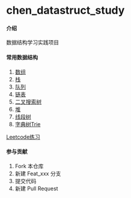 # chen_datastruct_study

#### 介绍
数据结构学习实践项目

#### 常用数据结构

1. [数组](/src/main/java/com/chen/data/struct/array)
2. [栈](/src/main/java/com/chen/data/struct/stack)
3. [队列](/src/main/java/com/chen/data/struct/queue)
4. [链表](/src/main/java/com/chen/data/struct/list)
5. [二叉搜索树](/src/main/java/com/chen/data/struct/bst)
6. [堆](/src/main/java/com/chen/data/struct/heap)
7. [线段树](/src/main/java/com/chen/data/struct/segment)
8. [字典树Trie](/src/main/java/com/chen/data/struct/trie)


[Leetcode练习](/src/main/java/com/chen/data/struct/leetcode)

#### 参与贡献

1.  Fork 本仓库
2.  新建 Feat_xxx 分支
3.  提交代码
4.  新建 Pull Request
